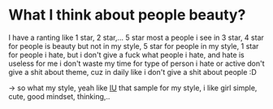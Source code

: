 # What I think about people beauty?

I have a ranting like 1 star, 2 star,... 5 star most a people i see in 3 star, 4 star for people is beauty but not in my style, 5 star for people in my style, 1 star for people i hate, but i don't give a fuck what people i hate, and hate is useless for me i don't waste my time for type of person i hate or active don't give a shit about theme, cuz in daily like i don't give a shit about people :D

→ so what my style, yeah like [IU](202109121020.md) that sample for my style, i like girl simple, cute,  good mindset, thinking,..
